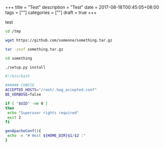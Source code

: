 +++
title = "Test"
description = "Test"
date = 2017-08-18T00:45:05+08:00
tags = [""]
categories = [""]
draft = true
+++

test

```sh
cd /tmp

wget https://github.com/someone/something.tar.gz

tar -zxvf something.tar.gz

cd something

./setup.py install
```


```bash
#!/bin/bash

###### CONFIG
ACCEPTED_HOSTS="/root/.hag_accepted.conf"
BE_VERBOSE=false

if [ "$UID" -ne 0 ]
then
 echo "Superuser rights required"
 exit 2
fi

genApacheConf(){
 echo -e "# Host ${HOME_DIR}$1/$2 :"
}
```

